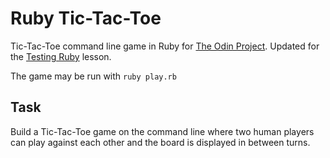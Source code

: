 # Ruby Tic-Tac-Toe

Tic-Tac-Toe command line game in Ruby for [The Odin Project](http://www.theodinproject.com/courses/ruby-programming/lessons/oop). Updated for the [Testing Ruby](https://www.theodinproject.com/courses/ruby-programming/lessons/testing-ruby) lesson.

The game may be run with `ruby play.rb`

## Task

Build a Tic-Tac-Toe game on the command line where two human players can play against each other and the board is displayed in between turns.
